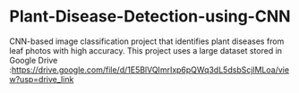 # Plant-Disease-Detection-using-CNN
CNN-based image classification project that identifies plant diseases from leaf photos with high accuracy.
This project uses a large dataset stored in Google Drive :https://drive.google.com/file/d/1E5BlVQImrIxp6pQWq3dL5dsbScjlMLoa/view?usp=drive_link
